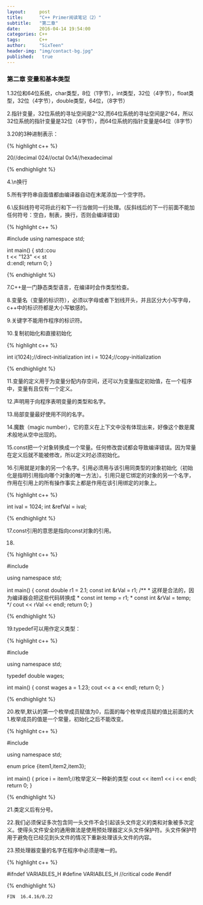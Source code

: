```yaml
---
layout:     post
title:      "C++ Primer阅读笔记（2）"
subtitle:   "第二章"
date:       2016-04-14 19:54:00
categories: C++
tags:       C++
author:     "SixTeen"
header-img: "img/contact-bg.jpg"
published:   true
---
```


### 第二章 变量和基本类型

1.32位和64位系统，char类型，8位（1字节），int类型，32位（4字节），float类型，32位（4字节），double类型，64位，（8字节）

2.指针变量，32位系统的寻址空间是2^32,而64位系统的寻址空间是2^64，所以32位系统的指针变量是32位（4字节），而64位系统的指针变量是64位（8字节）

3.20的3种进制表示：

{% highlight c++ %}

20//decimal
024//octal
0x14//hexadecimal

{% endhighlight %}

4.\n换行

5.所有字符串自面值都由编译器自动在末尾添加一个空字符。

6.\反斜线符号可将此行和下一行当做同一行处理。(反斜线后的下一行前面不能加任何符号：空白，制表，换行，否则会编译错误)

{% highlight c++ %}

#include<iostream>
using namespace std;

int main() {
    std::cou\
t << "123" << st\
d::endl;
    return 0;
}

{% endhighlight %}

7.C++是一门静态类型语言，在编译时会作类型检查。

8.变量名（变量的标识符），必须以字母或者下划线开头，并且区分大小写字母，c++中的标识符都是大小写敏感的。

9.关键字不能用作程序的标识符。

10.复制初始化和直接初始化

{% highlight c++ %}

int i(1024);//direct-initialization
int i = 1024;//copy-initialization

{% endhighlight %}

11.变量的定义用于为变量分配内存空间，还可以为变量指定初始值，在一个程序中，变量有且仅有一个定义。

12.声明用于向程序表明变量的类型和名字。

13.局部变量最好使用不同的名字。

14.魔数（magic number），它的意义在上下文中没有体现出来，好像这个数是魔术般地从空中出现的。

15.const把一个对象转换成一个常量。任何修改尝试都会导致编译错误。因为常量在定义后就不能被修改，所以定义时必须初始化。

16.引用就是对象的另一个名字。引用必须用与该引用同类型的对象初始化（初始化是指明引用指向哪个对象的唯一方法）。引用只是它绑定的对象的另一个名字，作用在引用上的所有操作事实上都是作用在该引用绑定的对象上。

{% highlight c++ %}

int ival = 1024;
int &refVal = ival;

{% endhighlight %}

17.const引用的意思是指向const对象的引用。

18.

{% highlight c++ %}

#include<iostream>

using namespace std;

int main() {
    const double r1 = 2.1;
    const int &rVal = r1;
    /**
    * 这样是合法的，因为编译器会把这些代码转换成
    * const int temp = r1;
    * const int &rVal = temp;
    */
    cout << rVal << endl;
    return 0;
}

{% endhighlight %}

19.typedef可以用作定义类型：

{% highlight c++ %}

#include<iostream>

using namespace std;

typedef double wages;

int main() {
    const wages a = 1.23;
    cout << a << endl;
    return 0;
}

{% endhighlight %}

20.枚举,默认的第一个枚举成员赋值为0，后面的每个枚举成员赋的值比前面的大1.枚举成员的值是一个常量，初始化之后不能改变。

{% highlight c++ %}

#include<iostream>

using namespace std;

enum price {item1,item2,item3};

int main() {
    price i = item1;//枚举定义一种新的类型
    cout << item1 << i << endl;
    return 0;
}

{% endhighlight %}

21.类定义后有分号。

22.我们必须保证多次包含同一头文件不会引起该头文件定义的类和对象被多次定义。使得头文件安全的通用做法是使用预处理器定义头文件保护符。头文件保护符用于避免在已经见到头文件的情况下重新处理该头文件的内容。

23.预处理器变量的名字在程序中必须是唯一的。

{% highlight c++ %}

#ifndef VARIABLES_H
#define VARIABLES_H
//critical code
#endif

{% endhighlight %}

    FIN  16.4.16/0.22

